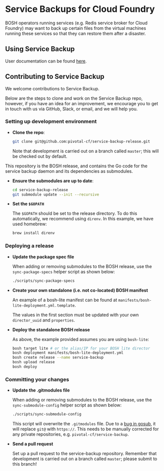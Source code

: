 # Service Backups for Cloud Foundry

BOSH operators running services (e.g. Redis service broker for Cloud Foundry) may want to back up certain files from the virtual machines running these services so that they can restore them after a disaster.

## Using Service Backup

User documentation can be found [here](https://docs.pivotal.io/service-backup).

## Contributing to Service Backup

We welcome contributions to Service Backup.

Below are the steps to clone and work on the Service Backup repo, however, if you have an idea for an improvement, we encourage you to get in touch with us via GitHub, Slack, or email, and we will help you.

### Setting up development environment

- **Clone the repo**:

    ```bash
    git clone git@github.com:pivotal-cf/service-backup-release.git
    ```

    Note that development is carried out on a branch called `master`; this will be checked out by default.

This repository is the BOSH release, and contains the Go code for the service backup daemon and its dependencies as submodules.

- **Ensure the submodules are up to date**:

    ```bash
    cd service-backup-release
    git submodule update --init --recursive
    ```

- **Set the `$GOPATH`**

    The `$GOPATH` should be set to the release directory. To do this automatically, we recommend using `direnv`. In this example, we have used homebrew:

    ```bash
    brew install direnv
    ```

### Deploying a release

- **Update the package spec file**

    When adding or removing submodules to the BOSH release, use the `sync-package-specs` helper script as shown below:

    ```bash
    ./scripts/sync-package-specs
    ```

- **Create your own standalone (i.e. not co-located) BOSH manifest**

    An example of a bosh-lite manifest can be found at `manifests/bosh-lite-deployment.yml.template`.

    The values in the first section must be updated with your own `director_uuid` and `properties`.

- **Deploy the standalone BOSH release**

    As above, the example provided assumes you are using `bosh-lite`:

    ```bash
    bosh target lite # or the alias/IP for your BOSH lite director
    bosh deployment manifests/bosh-lite-deployment.yml
    bosh create release --name service-backup
    bosh upload release
    bosh deploy
    ```

### Committing your changes

- **Update the .gitmodules file**

    When adding or removing submodules to the BOSH release, use the `sync-submodule-config` helper script as shown below:

    ```bash
    ./scripts/sync-submodule-config
    ```

    This script will overwrite the `.gitmodules` file. Due to a [bug in gosub](https://github.com/vito/gosub/issues/1), it will replace `git@` with
    `https://`. This needs to be manually corrected for any private repositories, e.g. `pivotal-cf/service-backup`.

- **Send a pull request**

    Set up a pull request to the service-backup repository. Remember that development is carried out on a branch called `master`; please submit to this branch!
